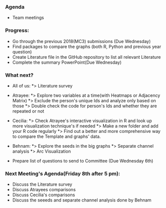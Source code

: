 ### Agenda
* Team meetings

### Progress:
* Go through the previous 2018(MC3) submissions (Due Wednesday)
* Find packages to compare the graphs (both R, Python and previous year question)
* Create Literature file in the GitHub repository to list all relevant Literature
* Complete the summary PowerPoint(Due Wednesday)

### What next?
* All of us:
*> Literature survey
* Atrayee:
*> Explore two variables at a time(with Heatmaps or Adjacency Matrix)
*> Exclude the person's unique Ids and analyze only based on those
*> Double check the code for person's Ids and whether they are repeated or not
* Cecilia:
*> Check Atrayee's interactive visualization in R and look up more visualization technique's if needed
*> Make a new folder and add your R code regularly
*> Find out a better and more comprehensive way to compare the Template and graphs' data.
* Behnam:
*> Explore the seeds in the big graphs
*> Separate channel analysis
*> Arc Visualization


* Prepare list of questions to send to Committee (Due Wednesday 6th)



### Next Meeting's Agenda(Friday 8th after 5 pm):
* Discuss the Literature survey
* Discuss Atrayees comparisons
* Discuss Cecilia's comparisons
* Discuss the seeeds and separate channel analysis done by Behnam
